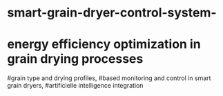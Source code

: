 # smart-grain-dryer-control-system-
#  energy efficiency optimization in grain drying processes 
#grain type and drying profiles, 
#based monitoring and control in smart grain dryers,
#artificielle intelligence integration
